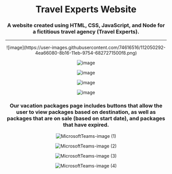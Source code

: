 <div align="center">
<h1>Travel Experts Website</h1>
<h3>A website created using HTML, CSS, JavaScript, and Node for a fictitious travel agency (Travel Experts).</h3>
<hr>
![image](https://user-images.githubusercontent.com/74616516/112050292-4ea66080-8b16-11eb-9754-6827271500f8.png)

![image](https://user-images.githubusercontent.com/74616516/112050367-64b42100-8b16-11eb-96e1-5c86afad004b.png)

![image](https://user-images.githubusercontent.com/74616516/112050420-7269a680-8b16-11eb-9d22-d62c2f95bff0.png)

![image](https://user-images.githubusercontent.com/74616516/112050585-a644cc00-8b16-11eb-8d5a-ca06576cb9d8.png)

![image](https://user-images.githubusercontent.com/74616516/112050624-ad6bda00-8b16-11eb-9bf6-58ec84edaa2c.png)

<h3>Our vacation packages page includes buttons that allow the user to view packages based on destination, as well as packages that are on sale (based on start date), and packages that have expired.</h3>

![MicrosoftTeams-image (1)](https://user-images.githubusercontent.com/74616516/112157773-2584df00-8bad-11eb-95c3-4c7f37d23e01.png)

![MicrosoftTeams-image (2)](https://user-images.githubusercontent.com/74616516/112157816-3170a100-8bad-11eb-9e31-d95e994bdeef.png)

![MicrosoftTeams-image (3)](https://user-images.githubusercontent.com/74616516/112157830-35042800-8bad-11eb-9a99-b4d05d8a0ebc.png)

![MicrosoftTeams-image (4)](https://user-images.githubusercontent.com/74616516/112157844-3897af00-8bad-11eb-8ff4-27078611fcbc.png)
</div>
